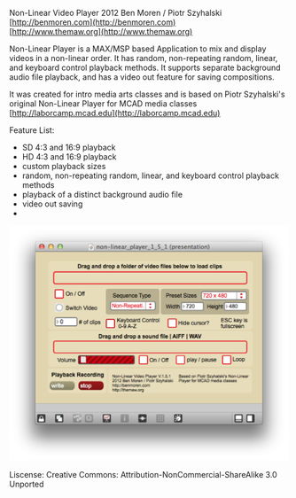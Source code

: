 Non-Linear Video Player
2012 Ben Moren / Piotr Szyhalski
[http://benmoren.com](http://benmoren.com)  
[http://www.themaw.org](http://www.themaw.org)

Non-Linear Player is a MAX/MSP based Application to mix and display videos in a non-linear order. It has random, non-repeating random, linear, and keyboard control playback methods. It supports separate background audio file playback, and has a video out feature for saving compositions. 

It was created for intro media arts classes and is based on Piotr Szyhalski's original Non-Linear Player for MCAD media classes [http://laborcamp.mcad.edu](http://laborcamp.mcad.edu)

Feature List:
* SD 4:3 and 16:9 playback
* HD 4:3 and 16:9 playback
* custom playback sizes
* random, non-repeating random, linear, and keyboard control playback methods
* playback of a distinct background audio file
* video out saving
*


![Screenshot](/screenshot.png)


Liscense: Creative Commons: Attribution-NonCommercial-ShareAlike 3.0 Unported
